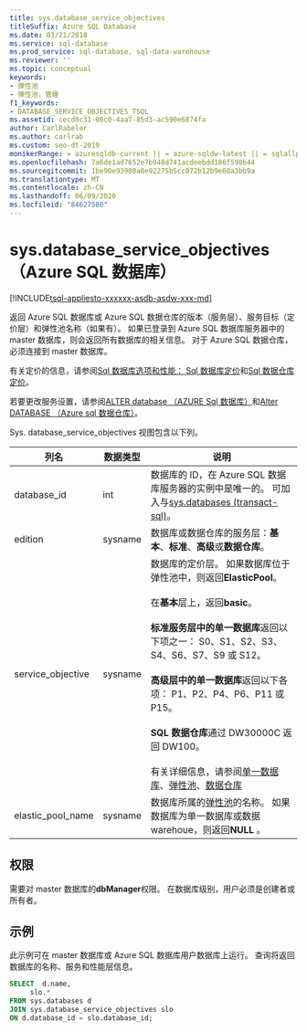 ```yaml
---
title: sys.database_service_objectives
titleSuffix: Azure SQL Database
ms.date: 03/21/2018
ms.service: sql-database
ms.prod_service: sql-database, sql-data-warehouse
ms.reviewer: ''
ms.topic: conceptual
keywords:
- 弹性池
- 弹性池，管理
f1_keywords:
- DATABASE_SERVICE_OBJECTIVES_TSQL
ms.assetid: cecd8c31-06c0-4aa7-85d3-ac590e6874fa
author: CarlRabeler
ms.author: carlrab
ms.custom: seo-dt-2019
monikerRange: = azuresqldb-current || = azure-sqldw-latest || = sqlallproducts-allversions
ms.openlocfilehash: 7a6de1ad7652e7b948d741acdeebdd186f590b44
ms.sourcegitcommit: 1be90e93980a8e92275b5cc072b12b9e68a3bb9a
ms.translationtype: MT
ms.contentlocale: zh-CN
ms.lasthandoff: 06/09/2020
ms.locfileid: "84627580"
---
```

# <a name="sysdatabase_service_objectives-azure-sql-database"></a>sys.database_service_objectives（Azure SQL 数据库）
[!INCLUDE[tsql-appliesto-xxxxxx-asdb-asdw-xxx-md](../../includes/tsql-appliesto-xxxxxx-asdb-asdw-xxx-md.md)]

返回 Azure SQL 数据库或 Azure SQL 数据仓库的版本（服务层）、服务目标（定价层）和弹性池名称（如果有）。 如果已登录到 Azure SQL 数据库服务器中的 master 数据库，则会返回所有数据库的相关信息。 对于 Azure SQL 数据仓库，必须连接到 master 数据库。  
  
  
 有关定价的信息，请参阅[Sql 数据库选项和性能： Sql 数据库定价](https://azure.microsoft.com/pricing/details/sql-database/)和[Sql 数据仓库定价](https://azure.microsoft.com/pricing/details/sql-data-warehouse/)。  
  
 若要更改服务设置，请参阅[ALTER database （AZURE Sql 数据库）](../../t-sql/statements/alter-database-azure-sql-database.md)和[Alter DATABASE （Azure sql 数据仓库）](https://docs.microsoft.com/sql/t-sql/statements/alter-database-transact-sql?view=azure-sqldw-latest)。  
  
 Sys. database_service_objectives 视图包含以下列。  
  
|列名|数据类型|说明|  
|-----------------|---------------|-----------------|  
|database_id|int|数据库的 ID，在 Azure SQL 数据库服务器的实例中是唯一的。 可加入与[sys.databases &#40;transact-sql&#41;](../../relational-databases/system-catalog-views/sys-databases-transact-sql.md)。|  
|edition|sysname|数据库或数据仓库的服务层：**基本**、**标准**、**高级**或**数据仓库**。|  
|service_objective|sysname|数据库的定价层。 如果数据库位于弹性池中，则返回**ElasticPool**。<br /><br /> 在**基本**层上，返回**basic**。<br /><br /> **标准服务层中的单一数据库**返回以下项之一： S0、S1、S2、S3、S4、S6、S7、S9 或 S12。<br /><br /> **高级层中的单一数据库**返回以下各项： P1、P2、P4、P6、P11 或 P15。<br /><br /> **SQL 数据仓库**通过 DW30000C 返回 DW100。<br /><br /> 有关详细信息，请参阅[单一数据库](/azure/sql-database/sql-database-dtu-resource-limits-single-databases/)、[弹性池](/azure/sql-database/sql-database-dtu-resource-limits-elastic-pools/)、[数据仓库](/azure/sql-data-warehouse/what-is-a-data-warehouse-unit-dwu-cdwu/)|  
|elastic_pool_name|sysname|数据库所属的[弹性池](https://azure.microsoft.com/documentation/articles/sql-database-elastic-pool/)的名称。 如果数据库为单一数据库或数据 warehoue，则返回**NULL** 。|  
  
## <a name="permissions"></a>权限  
 需要对 master 数据库的**dbManager**权限。  在数据库级别，用户必须是创建者或所有者。  
  
## <a name="examples"></a>示例  
 此示例可在 master 数据库或 Azure SQL 数据库用户数据库上运行。 查询将返回数据库的名称、服务和性能层信息。  
  
```sql  
SELECT  d.name,   
     slo.*    
FROM sys.databases d   
JOIN sys.database_service_objectives slo    
ON d.database_id = slo.database_id;  
  
```  
  
  

